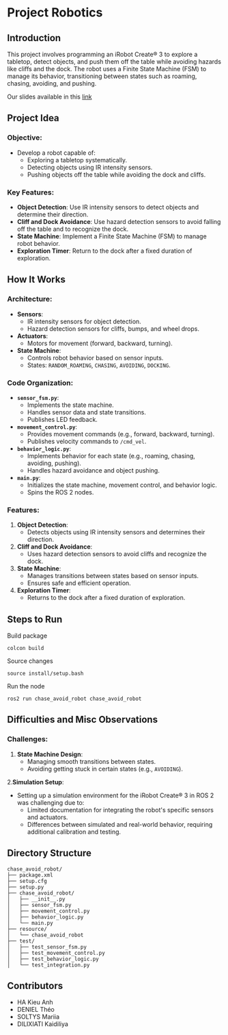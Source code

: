 # Project Robotics

## Introduction

This project involves programming an iRobot Create® 3 to explore a tabletop, detect objects, and push them off the table while avoiding hazards like cliffs and the dock. The robot uses a Finite State Machine (FSM) to manage its behavior, transitioning between states such as roaming, chasing, avoiding, and pushing.

Our slides available in this [link](https://docs.google.com/presentation/d/1wqL3F1s97yaeExnx8migyhF6UZM9Uc-kJlXCrEvAmGI/edit?usp=sharing)

## Project Idea

### Objective:
- Develop a robot capable of:
  - Exploring a tabletop systematically.
  - Detecting objects using IR intensity sensors.
  - Pushing objects off the table while avoiding the dock and cliffs.

### Key Features:
- **Object Detection**: Use IR intensity sensors to detect objects and determine their direction.
- **Cliff and Dock Avoidance**: Use hazard detection sensors to avoid falling off the table and to recognize the dock.
- **State Machine**: Implement a Finite State Machine (FSM) to manage robot behavior.
- **Exploration Timer**: Return to the dock after a fixed duration of exploration.

## How It Works

### Architecture:
- **Sensors**:
  - IR intensity sensors for object detection.
  - Hazard detection sensors for cliffs, bumps, and wheel drops.
- **Actuators**:
  - Motors for movement (forward, backward, turning).
- **State Machine**:
  - Controls robot behavior based on sensor inputs.
  - States: `RANDOM_ROAMING`, `CHASING`, `AVOIDING`, `DOCKING`.

### Code Organization:
- **`sensor_fsm.py`**:
  - Implements the state machine.
  - Handles sensor data and state transitions.
  - Publishes LED feedback.
- **`movement_control.py`**:
  - Provides movement commands (e.g., forward, backward, turning).
  - Publishes velocity commands to `/cmd_vel`.
- **`behavior_logic.py`**:
  - Implements behavior for each state (e.g., roaming, chasing, avoiding, pushing).
  - Handles hazard avoidance and object pushing.
- **`main.py`**:
  - Initializes the state machine, movement control, and behavior logic.
  - Spins the ROS 2 nodes.

### Features:
1. **Object Detection**:
   - Detects objects using IR intensity sensors and determines their direction.
2. **Cliff and Dock Avoidance**:
   - Uses hazard detection sensors to avoid cliffs and recognize the dock.
3. **State Machine**:
   - Manages transitions between states based on sensor inputs.
   - Ensures safe and efficient operation.
4. **Exploration Timer**:
   - Returns to the dock after a fixed duration of exploration.


## Steps to Run

Build package

```
colcon build
```

Source changes

```
source install/setup.bash
```

Run the node

```
ros2 run chase_avoid_robot chase_avoid_robot
```

## Difficulties and Misc Observations

### Challenges:

1. **State Machine Design**:
   - Managing smooth transitions between states.
   - Avoiding getting stuck in certain states (e.g., `AVOIDING`).

2.**Simulation Setup**:
   - Setting up a simulation environment for the iRobot Create® 3 in ROS 2 was challenging due to:
     - Limited documentation for integrating the robot's specific sensors and actuators.
     - Differences between simulated and real-world behavior, requiring additional calibration and testing.

## Directory Structure

```
chase_avoid_robot/
├── package.xml
├── setup.cfg
├── setup.py
├── chase_avoid_robot/
│   ├── __init__.py
│   ├── sensor_fsm.py
│   ├── movement_control.py
│   ├── behavior_logic.py
│   └── main.py
├── resource/
│   └── chase_avoid_robot
├── test/
│   ├── test_sensor_fsm.py
│   ├── test_movement_control.py
│   ├── test_behavior_logic.py
│   └── test_integration.py
```

## Contributors
- HA Kieu Anh
- DENIEL Théo
- SOLTYS Mariia 
- DILIXIATI Kaidiliya

